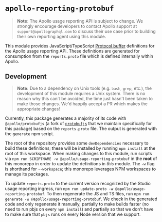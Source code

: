 # `apollo-reporting-protobuf`

> **Note:** The Apollo usage reporting API is subject to change.  We strongly
> encourage developers to contact Apollo support at `support@apollographql.com`
> to discuss their use case prior to building their own reporting agent using
> this module.

This module provides JavaScript/TypeScript
[Protocol buffer](https://developers.google.com/protocol-buffers/) definitions
for the Apollo usage reporting API.  These definitions are generated for
consumption from the `reports.proto` file which is defined internally within
Apollo.

## Development

> **Note:** Due to a dependency on Unix tools (e.g. `bash`, `grep`, etc.), the
> development of this module requires a Unix system.  There is no reason why
> this can't be avoided, the time just hasn't been taken to make those changes.
> We'd happily accept a PR which makes the appropriate changes!

Currently, this package generates a majority of its code with
`@apollo/protobufjs` (a fork of
[`protobufjs`](https://www.npmjs.com/package/protobufjs) that we maintain
specifically for this package) based on the `reports.proto` file. The output is
generated with the `generate` npm script.

The root of the repository provides some `devDependencies` necessary to build
these definitions; these will be installed by running `npm install` at the root
of this workspace. When making changes to this module, run scripts via `npm run
SCRIPTNAME -w @apollo/usage-reporting-protobuf` in the **root** of this monorepo in
order to update the definitions in _this_ module. The `-w` flag is shorthand for
`--workspace`; this monorepo leverages NPM workspaces to manage its packages.

To update `reports.proto` to the current version recognized by the Studio usage
reporting ingress, run `npm run update-proto -w
@apollo/usage-reporting-protobuf`. To then regenerate the JS and TS files, run
`npm run generate -w @apollo/usage-reporting-protobuf`. We check in the
generated code and only regenerate it manually, partially to make builds faster
(no need to run pbjs on every `npm install`) and partially so that we don't have
to make sure that `pbjs` runs on every Node version that we support.
